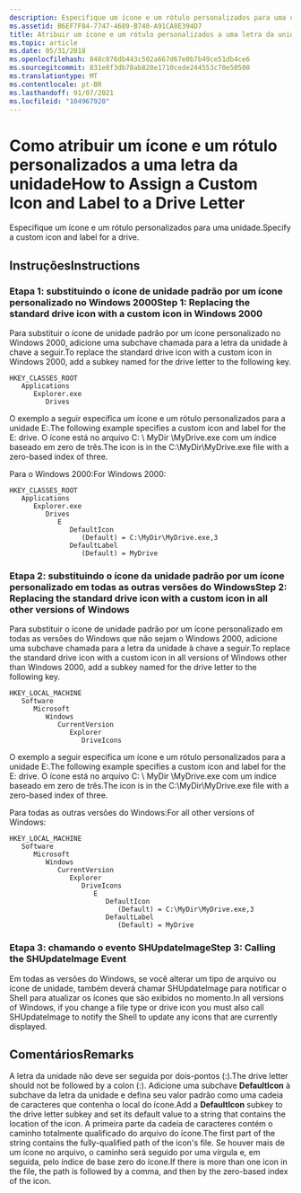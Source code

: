 ```yaml
---
description: Especifique um ícone e um rótulo personalizados para uma unidade.
ms.assetid: B6EF7F84-7747-4689-B740-A91CA8E394D7
title: Atribuir um ícone e um rótulo personalizados a uma letra da unidade
ms.topic: article
ms.date: 05/31/2018
ms.openlocfilehash: 848c076db443c502a667d67e0b7b49ce51db4ce6
ms.sourcegitcommit: 831e8f3db78ab820e1710cede244553c70e50500
ms.translationtype: MT
ms.contentlocale: pt-BR
ms.lasthandoff: 01/07/2021
ms.locfileid: "104967920"
---
```

# <a name="how-to-assign-a-custom-icon-and-label-to-a-drive-letter"></a><span data-ttu-id="7d1c4-103">Como atribuir um ícone e um rótulo personalizados a uma letra da unidade</span><span class="sxs-lookup"><span data-stu-id="7d1c4-103">How to Assign a Custom Icon and Label to a Drive Letter</span></span>

<span data-ttu-id="7d1c4-104">Especifique um ícone e um rótulo personalizados para uma unidade.</span><span class="sxs-lookup"><span data-stu-id="7d1c4-104">Specify a custom icon and label for a drive.</span></span>

## <a name="instructions"></a><span data-ttu-id="7d1c4-105">Instruções</span><span class="sxs-lookup"><span data-stu-id="7d1c4-105">Instructions</span></span>

### <a name="step-1-replacing-the-standard-drive-icon-with-a-custom-icon-in-windows-2000"></a><span data-ttu-id="7d1c4-106">Etapa 1: substituindo o ícone de unidade padrão por um ícone personalizado no Windows 2000</span><span class="sxs-lookup"><span data-stu-id="7d1c4-106">Step 1: Replacing the standard drive icon with a custom icon in Windows 2000</span></span>

<span data-ttu-id="7d1c4-107">Para substituir o ícone de unidade padrão por um ícone personalizado no Windows 2000, adicione uma subchave chamada para a letra da unidade à chave a seguir.</span><span class="sxs-lookup"><span data-stu-id="7d1c4-107">To replace the standard drive icon with a custom icon in Windows 2000, add a subkey named for the drive letter to the following key.</span></span>

```
HKEY_CLASSES_ROOT
   Applications
      Explorer.exe
         Drives
```

<span data-ttu-id="7d1c4-108">O exemplo a seguir especifica um ícone e um rótulo personalizados para a unidade E:.</span><span class="sxs-lookup"><span data-stu-id="7d1c4-108">The following example specifies a custom icon and label for the E: drive.</span></span> <span data-ttu-id="7d1c4-109">O ícone está no arquivo C: \\ MyDir \\MyDrive.exe com um índice baseado em zero de três.</span><span class="sxs-lookup"><span data-stu-id="7d1c4-109">The icon is in the C:\\MyDir\\MyDrive.exe file with a zero-based index of three.</span></span>

<span data-ttu-id="7d1c4-110">Para o Windows 2000:</span><span class="sxs-lookup"><span data-stu-id="7d1c4-110">For Windows 2000:</span></span>

```
HKEY_CLASSES_ROOT
   Applications
      Explorer.exe
         Drives
            E
               DefaultIcon
                  (Default) = C:\MyDir\MyDrive.exe,3
               DefaultLabel
                  (Default) = MyDrive
```

### <a name="step-2-replacing-the-standard-drive-icon-with-a-custom-icon-in-all-other-versions-of-windows"></a><span data-ttu-id="7d1c4-111">Etapa 2: substituindo o ícone da unidade padrão por um ícone personalizado em todas as outras versões do Windows</span><span class="sxs-lookup"><span data-stu-id="7d1c4-111">Step 2: Replacing the standard drive icon with a custom icon in all other versions of Windows</span></span>

<span data-ttu-id="7d1c4-112">Para substituir o ícone de unidade padrão por um ícone personalizado em todas as versões do Windows que não sejam o Windows 2000, adicione uma subchave chamada para a letra da unidade à chave a seguir.</span><span class="sxs-lookup"><span data-stu-id="7d1c4-112">To replace the standard drive icon with a custom icon in all versions of Windows other than Windows 2000, add a subkey named for the drive letter to the following key.</span></span>

```
HKEY_LOCAL_MACHINE
   Software
      Microsoft
         Windows
            CurrentVersion
               Explorer
                  DriveIcons
```

<span data-ttu-id="7d1c4-113">O exemplo a seguir especifica um ícone e um rótulo personalizados para a unidade E:.</span><span class="sxs-lookup"><span data-stu-id="7d1c4-113">The following example specifies a custom icon and label for the E: drive.</span></span> <span data-ttu-id="7d1c4-114">O ícone está no arquivo C: \\ MyDir \\MyDrive.exe com um índice baseado em zero de três.</span><span class="sxs-lookup"><span data-stu-id="7d1c4-114">The icon is in the C:\\MyDir\\MyDrive.exe file with a zero-based index of three.</span></span>

<span data-ttu-id="7d1c4-115">Para todas as outras versões do Windows:</span><span class="sxs-lookup"><span data-stu-id="7d1c4-115">For all other versions of Windows:</span></span>

```
HKEY_LOCAL_MACHINE
   Software
      Microsoft
         Windows
            CurrentVersion
               Explorer
                  DriveIcons
                     E
                        DefaultIcon
                           (Default) = C:\MyDir\MyDrive.exe,3
                        DefaultLabel
                           (Default) = MyDrive
```

### <a name="step-3-calling-the-shupdateimage-event"></a><span data-ttu-id="7d1c4-116">Etapa 3: chamando o evento SHUpdateImage</span><span class="sxs-lookup"><span data-stu-id="7d1c4-116">Step 3: Calling the SHUpdateImage Event</span></span>

<span data-ttu-id="7d1c4-117">Em todas as versões do Windows, se você alterar um tipo de arquivo ou ícone de unidade, também deverá chamar SHUpdateImage para notificar o Shell para atualizar os ícones que são exibidos no momento.</span><span class="sxs-lookup"><span data-stu-id="7d1c4-117">In all versions of Windows, if you change a file type or drive icon you must also call SHUpdateImage to notify the Shell to update any icons that are currently displayed.</span></span>

## <a name="remarks"></a><span data-ttu-id="7d1c4-118">Comentários</span><span class="sxs-lookup"><span data-stu-id="7d1c4-118">Remarks</span></span>

<span data-ttu-id="7d1c4-119">A letra da unidade não deve ser seguida por dois-pontos (:).</span><span class="sxs-lookup"><span data-stu-id="7d1c4-119">The drive letter should not be followed by a colon (:).</span></span> <span data-ttu-id="7d1c4-120">Adicione uma subchave **DefaultIcon** à subchave da letra da unidade e defina seu valor padrão como uma cadeia de caracteres que contenha o local do ícone.</span><span class="sxs-lookup"><span data-stu-id="7d1c4-120">Add a **DefaultIcon** subkey to the drive letter subkey and set its default value to a string that contains the location of the icon.</span></span> <span data-ttu-id="7d1c4-121">A primeira parte da cadeia de caracteres contém o caminho totalmente qualificado do arquivo do ícone.</span><span class="sxs-lookup"><span data-stu-id="7d1c4-121">The first part of the string contains the fully-qualified path of the icon's file.</span></span> <span data-ttu-id="7d1c4-122">Se houver mais de um ícone no arquivo, o caminho será seguido por uma vírgula e, em seguida, pelo índice de base zero do ícone.</span><span class="sxs-lookup"><span data-stu-id="7d1c4-122">If there is more than one icon in the file, the path is followed by a comma, and then by the zero-based index of the icon.</span></span>

 

 



